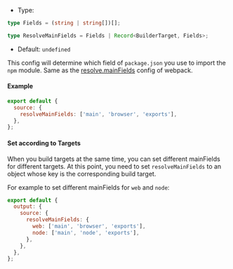 - Type:

```ts
type Fields = (string | string[])[];

type ResolveMainFields = Fields | Record<BuilderTarget, Fields>;
```

- Default: `undefined`

This config will determine which field of `package.json` you use to import the `npm` module. Same as the [resolve.mainFields](https://webpack.js.org/configuration/resolve/#resolvemainfields) config of webpack.

#### Example

```js
export default {
  source: {
    resolveMainFields: ['main', 'browser', 'exports'],
  },
};
```

#### Set according to Targets

When you build targets at the same time, you can set different mainFields for different targets. At this point, you need to set `resolveMainFields` to an object whose key is the corresponding build target.

For example to set different mainFields for `web` and `node`:

```js
export default {
  output: {
    source: {
      resolveMainFields: {
        web: ['main', 'browser', 'exports'],
        node: ['main', 'node', 'exports'],
      },
    },
  },
};
```
